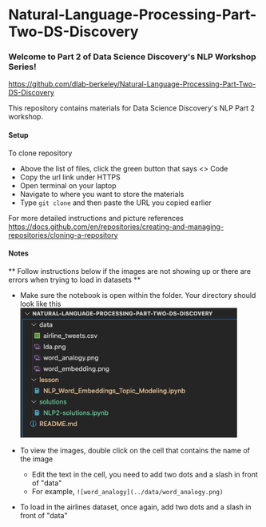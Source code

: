# Natural-Language-Processing-Part-Two-DS-Discovery
### Welcome to Part 2 of Data Science Discovery's NLP Workshop Series!

https://github.com/dlab-berkeley/Natural-Language-Processing-Part-Two-DS-Discovery

This repository contains materials for Data Science Discovery's NLP Part 2 workshop. 



#### Setup
To clone repository 
- Above the list of files, click the green button that says <> Code
- Copy the url link under HTTPS
- Open terminal on your laptop
- Navigate to where you want to store the materials 
- Type `git clone` and then paste the URL you copied earlier

For more detailed instructions and picture references 
https://docs.github.com/en/repositories/creating-and-managing-repositories/cloning-a-repository

#### Notes 
** Follow instructions below if the images are not showing up or there are errors when trying to load in datasets **

- Make sure the notebook is open within the folder. Your directory should look like this
![Folder-structure](<data/folderstructure.png>)

- To view the images, double click on the cell that contains the name of the image
    -  Edit the text in the cell, you need to add two dots and a slash in front of "data"
    -  For example, `![word_analogy](../data/word_analogy.png)`

- To load in the airlines dataset, once again, add two dots and a slash in front of "data"
